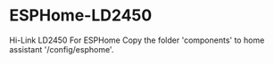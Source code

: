 # ESPHome-LD2450
Hi-Link LD2450 For ESPHome
Copy the folder 'components' to home assistant '/config/esphome'.
